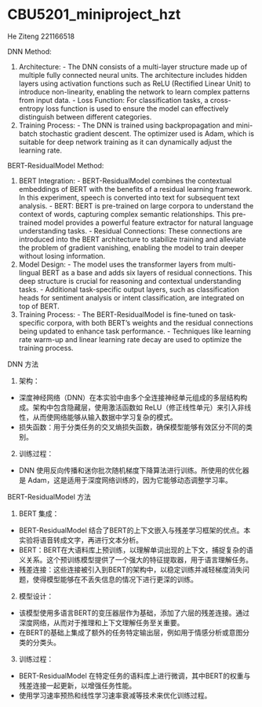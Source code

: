 # CBU5201_miniproject_hzt

He Ziteng 221166518

  DNN Method:
  1. Architecture:
    - The DNN consists of a multi-layer structure made up of multiple fully connected neural units. The architecture includes hidden layers using activation functions such as ReLU (Rectified Linear Unit) to introduce non-linearity, enabling the network to learn complex patterns from input data.
    - Loss Function: For classification tasks, a cross-entropy loss function is used to ensure the model can effectively distinguish between different categories.
  2. Training Process:
    - The DNN is trained using backpropagation and mini-batch stochastic gradient descent. The optimizer used is Adam, which is suitable for deep network training as it can dynamically adjust the learning rate.
     
  BERT-ResidualModel Method:
  1. BERT Integration:
    - BERT-ResidualModel combines the contextual embeddings of BERT with the benefits of a residual learning framework. In this experiment, speech is converted into text for subsequent text analysis.
    - BERT: BERT is pre-trained on large corpora to understand the context of words, capturing complex semantic relationships. This pre-trained model provides a powerful feature extractor for natural language understanding tasks.
    - Residual Connections: These connections are introduced into the BERT architecture to stabilize training and alleviate the problem of gradient vanishing, enabling the model to train deeper without losing information.
  2. Model Design:
    - The model uses the transformer layers from multi-lingual BERT as a base and adds six layers of residual connections. This deep structure is crucial for reasoning and contextual understanding tasks.
    - Additional task-specific output layers, such as classification heads for sentiment analysis or intent classification, are integrated on top of BERT.
  3. Training Process:
    - The BERT-ResidualModel is fine-tuned on task-specific corpora, with both BERT’s weights and the residual connections being updated to enhance task performance.
    - Techniques like learning rate warm-up and linear learning rate decay are used to optimize the training process.

DNN 方法
1. 架构：
  - 深度神经网络（DNN）在本实验中由多个全连接神经单元组成的多层结构构成。架构中包含隐藏层，使用激活函数如 ReLU（修正线性单元）来引入非线性，从而使网络能够从输入数据中学习复杂的模式。
  - 损失函数：用于分类任务的交叉熵损失函数，确保模型能够有效区分不同的类别。
2. 训练过程：
  - DNN 使用反向传播和迷你批次随机梯度下降算法进行训练。所使用的优化器是 Adam，这是适用于深度网络训练的，因为它能够动态调整学习率。
    
BERT-ResidualModel 方法
1. BERT 集成：
  - BERT-ResidualModel 结合了BERT的上下文嵌入与残差学习框架的优点。本实验将语音转成文字，再进行文本分析。
  - BERT：BERT在大语料库上预训练，以理解单词出现的上下文，捕捉复杂的语义关系。这个预训练模型提供了一个强大的特征提取器，用于语言理解任务。
  - 残差连接：这些连接被引入到BERT的架构中，以稳定训练并减轻梯度消失问题，使得模型能够在不丢失信息的情况下进行更深的训练。
2. 模型设计：
  - 该模型使用多语言BERT的变压器层作为基础，添加了六层的残差连接。通过深度网络，从而对于推理和上下文理解任务至关重要。
  - 在BERT的基础上集成了额外的任务特定输出层，例如用于情感分析或意图分类的分类头。
3. 训练过程：
  - BERT-ResidualModel 在特定任务的语料库上进行微调，其中BERT的权重与残差连接一起更新，以增强任务性能。
  - 使用学习速率预热和线性学习速率衰减等技术来优化训练过程。
